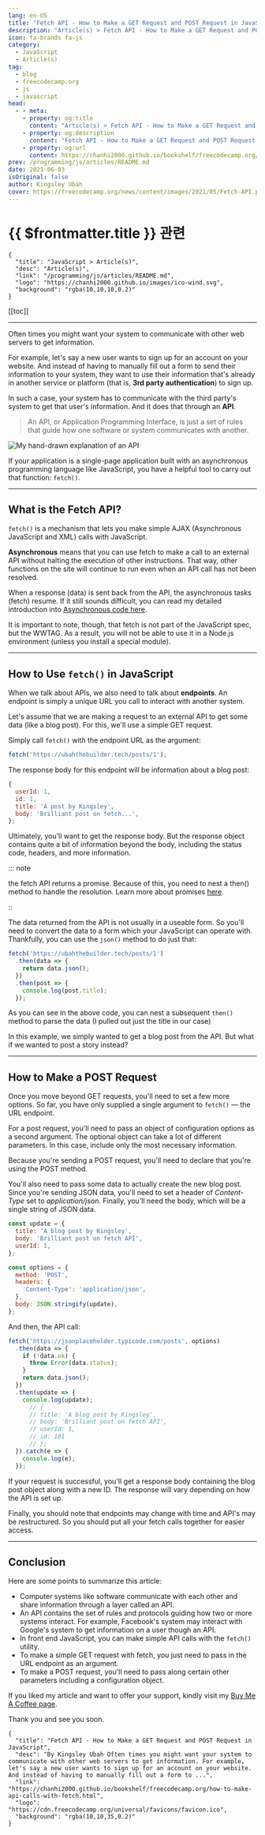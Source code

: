 ```yaml
---
lang: en-US
title: "Fetch API - How to Make a GET Request and POST Request in JavaScript"
description: "Article(s) > Fetch API - How to Make a GET Request and POST Request in JavaScript"
icon: fa-brands fa-js
category:
  - JavaScript
  - Article(s)
tag:
  - blog
  - freecodecamp.org
  - js
  - javascript
head:
  - - meta:
    - property: og:title
      content: "Article(s) > Fetch API - How to Make a GET Request and POST Request in JavaScript"
    - property: og:description
      content: "Fetch API - How to Make a GET Request and POST Request in JavaScript"
    - property: og:url
      content: https://chanhi2000.github.io/bookshelf/freecodecamp.org/how-to-make-api-calls-with-fetch.html
prev: /programming/js/articles/README.md
date: 2021-06-03
isOriginal: false
author: Kingsley Ubah
cover: https://freecodecamp.org/news/content/images/2021/05/Fetch-API.png
---
```


# {{ $frontmatter.title }} 관련

```component VPCard
{
  "title": "JavaScript > Article(s)",
  "desc": "Article(s)",
  "link": "/programming/js/articles/README.md",
  "logo": "https://chanhi2000.github.io/images/ico-wind.svg",
  "background": "rgba(10,10,10,0.2)"
}
```

[[toc]]

---

<SiteInfo
  name="Fetch API - How to Make a GET Request and POST Request in JavaScript"
  desc="By Kingsley Ubah Often times you might want your system to communicate with other web servers to get information. For example, let's say a new user wants to sign up for an account on your website. And instead of having to manually fill out a form to ..."
  url="https://freecodecamp.org/news/how-to-make-api-calls-with-fetch"
  logo="https://cdn.freecodecamp.org/universal/favicons/favicon.ico"
  preview="https://freecodecamp.org/news/content/images/2021/05/Fetch-API.png"/>

Often times you might want your system to communicate with other web servers to get information.

For example, let's say a new user wants to sign up for an account on your website. And instead of having to manually fill out a form to send their information to your system, they want to use their information that's already in another service or platform (that is, **3rd party authentication**) to sign up.

In such a case, your system has to communicate with the third party's system to get that user's information. And it does that through an **API**.

> An API, or Application Programming Interface, is just a set of rules that guide how one software or system communicates with another.

![My hand-drawn explanation of an API](https://freecodecamp.org/news/content/images/2021/05/IMG_20210530_115853.jpg)

If your application is a single-page application built with an asynchronous programming language like JavaScript, you have a helpful tool to carry out that function: `fetch()`.

---

## What is the Fetch API?

`fetch()` is a mechanism that lets you make simple AJAX (Asynchronous JavaScript and XML) calls with JavaScript.

**Asynchronous** means that you can use fetch to make a call to an external API without halting the execution of other instructions. That way, other functions on the site will continue to run even when an API call has not been resolved.

When a response (data) is sent back from the API, the asynchronous tasks (fetch) resume. If it still sounds difficult, you can read my detailed introduction into [Asynchronous code here](https://ubahthebuilder.tech/introduction-to-asynchronous-programming-with-javascript).

It is important to note, though, that fetch is not part of the JavaScript spec, but the WWTAG. As a result, you will not be able to use it in a Node.js environment (unless you install a special module).

---

## How to Use `fetch()` in JavaScript

When we talk about APIs, we also need to talk about **endpoints**. An endpoint is simply a unique URL you call to interact with another system.

Let's assume that we are making a request to an external API to get some data (like a blog post). For this, we'll use a simple GET request.

Simply call `fetch()` with the endpoint URL as the argument:

```js
fetch('https://ubahthebuilder.tech/posts/1');
```

The response body for this endpoint will be information about a blog post:

```js
{
  userId: 1,
  id: 1,
  title: 'A post by Kingsley',
  body: 'Brilliant post on fetch...',
};
```

Ultimately, you'll want to get the response body. But the response object contains quite a bit of information beyond the body, including the status code, headers, and more information.

::: note

the fetch API returns a promise. Because of this, you need to nest a then() method to handle the resolution. Learn more about promises [<VPIcon icon="fas fa-globe"/>here](https://ubahthebuilder.tech/introduction-to-asynchronous-programming-with-javascript).

::

The data returned from the API is not usually in a useable form. So you'll need to convert the data to a form which your JavaScript can operate with. Thankfully, you can use the `json()` method to do just that:

```js
fetch('https://ubahthebuilder.tech/posts/1')
  .then(data => {
    return data.json();
  })
  .then(post => {
    console.log(post.title);
  });
```

As you can see in the above code, you can nest a subsequent `then()` method to parse the data (I pulled out just the title in our case)

In this example, we simply wanted to get a blog post from the API. But what if we wanted to post a story instead?

---

## How to Make a POST Request

Once you move beyond GET requests, you'll need to set a few more options. So far, you have only supplied a single argument to `fetch()` — the URL endpoint.

For a post request, you'll need to pass an object of configuration options as a second argument. The optional object can take a lot of different parameters. In this case, include only the most necessary information.

Because you're sending a POST request, you'll need to declare that you're using the POST method.

You'll also need to pass some data to actually create the new blog post. Since you're sending JSON data, you'll need to set a header of *Content-Type* set to *application/json*. Finally, you'll need the body, which will be a single string of JSON data.

```js
const update = {
  title: 'A blog post by Kingsley',
  body: 'Brilliant post on fetch API',
  userId: 1,
};

const options = {
  method: 'POST',
  headers: {
    'Content-Type': 'application/json',
  },
  body: JSON.stringify(update),
};
```

And then, the API call:

```js
fetch('https://jsonplaceholder.typicode.com/posts', options)
  .then(data => {
    if (!data.ok) {
      throw Error(data.status);
    }
    return data.json();
  })
  .then(update => {
    console.log(update);
      // {
      // title: 'A blog post by Kingsley',
      // body: 'Brilliant post on fetch API',
      // userId: 1,
      // id: 101
      // };
  }).catch(e => {
    console.log(e);
  });
```

If your request is successful, you'll get a response body containing the blog post object along with a new ID. The response will vary depending on how the API is set up.

Finally, you should note that endpoints may change with time and API's may be restructured. So you should put all your fetch calls together for easier access.

---

## Conclusion

Here are some points to summarize this article:

- Computer systems like software communicate with each other and share information through a layer called an API.
- An API contains the set of rules and protocols guiding how two or more systems interact. For example, Facebook's system may interact with Google's system to get information on a user though an API.
- In front end JavaScript, you can make simple API calls with the `fetch()` utility.
- To make a simple GET request with fetch, you just need to pass in the URL endpoint as an argument.
- To make a POST request, you'll need to pass along certain other parameters including a configuration object.

If you liked my article and want to offer your support, kindly visit my [Buy Me A Coffee page](https://buymeacoffee.com/ubahthebuilder).

Thank you and see you soon.

<!-- START: ARTICLE CARD -->
```component VPCard
{
  "title": "Fetch API - How to Make a GET Request and POST Request in JavaScript",
  "desc": "By Kingsley Ubah Often times you might want your system to communicate with other web servers to get information. For example, let's say a new user wants to sign up for an account on your website. And instead of having to manually fill out a form to ...",
  "link": "https://chanhi2000.github.io/bookshelf/freecodecamp.org/how-to-make-api-calls-with-fetch.html",
  "logo": "https://cdn.freecodecamp.org/universal/favicons/favicon.ico",
  "background": "rgba(10,10,35,0.2)"
}
```